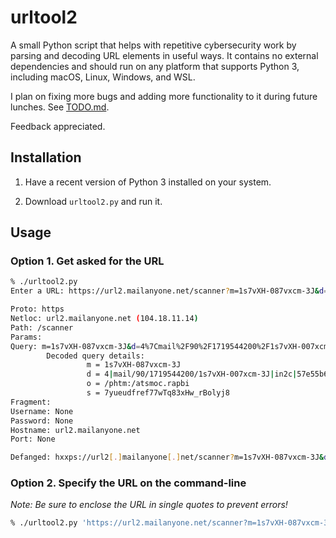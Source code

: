 # urltool2

A small Python script that helps with repetitive cybersecurity work by parsing 
and decoding URL elements in useful ways. It contains no external dependencies 
and should run on any platform that supports Python 3, including macOS, Linux, 
Windows, and WSL.

I plan on fixing more bugs and adding more functionality to it during future 
lunches. See [TODO.md](TODO.md).

Feedback appreciated.

## Installation

1. Have a recent version of Python 3 installed on your system.

2. Download `urltool2.py` and run it.


## Usage

### Option 1. Get asked for the URL

```bash
% ./urltool2.py
Enter a URL: https://url2.mailanyone.net/scanner?m=1s7vXH-087vxcm-3J&d=4%7Cmail%2F90%2F1719544200%2F1s7vXH-007xcm-3J%7Cin2c%7C57e55b682%7C17902772%7C12174482%7C6647356560D7825FF92FF08A4B666BA9C&o=%2Fphtm%3A%2Fatsmoc.rapbi&s=7yueudfref77wTq83xHw_rBolyj8

Proto: https
Netloc: url2.mailanyone.net (104.18.11.14)
Path: /scanner
Params: 
Query: m=1s7vXH-087vxcm-3J&d=4%7Cmail%2F90%2F1719544200%2F1s7vXH-007xcm-3J%7Cin2c%7C57e55b682%7C17902772%7C12174482%7C6647356560D7825FF92FF08A4B666BA9C&o=%2Fphtm%3A%2Fatsmoc.rapbi&s=7yueudfref77wTq83xHw_rBolyj8
        Decoded query details:
                 m = 1s7vXH-087vxcm-3J
                 d = 4|mail/90/1719544200/1s7vXH-007xcm-3J|in2c|57e55b682|17902772|12174482|6647356560D7825FF92FF08A4B666BA9C
                 o = /phtm:/atsmoc.rapbi
                 s = 7yueudfref77wTq83xHw_rBolyj8
Fragment: 
Username: None
Password: None
Hostname: url2.mailanyone.net
Port: None

Defanged: hxxps://url2[.]mailanyone[.]net/scanner?m=1s7vXH-087vxcm-3J&d=4%7Cmail%2F90%2F1719544200%2F1s7vXH-007xcm-3J%7Cin2c%7C57e55b682%7C17902772%7C12174482%7C6647356560D7825FF92FF08A4B666BA9C&o=%2Fphtm%3A%2Fatsmoc.rapbi&s=7yueudfref77wTq83xHw_rBolyj8
```

### Option 2. Specify the URL on the command-line

*Note: Be sure to enclose the URL in single quotes to prevent errors!*

```bash
% ./urltool2.py 'https://url2.mailanyone.net/scanner?m=1s7vXH-087vxcm-3J'